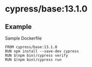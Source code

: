 # cypress/base:13.1.0

## Example

Sample Dockerfile

```
FROM cypress/base:13.1.0
RUN npm install --save-dev cypress
RUN $(npm bin)/cypress verify
RUN $(npm bin)/cypress run
```
